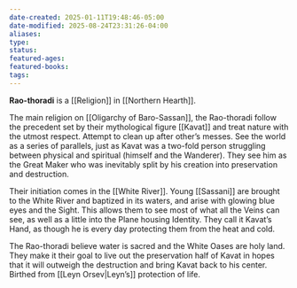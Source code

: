 ```yaml
---
date-created: 2025-01-11T19:48:46-05:00
date-modified: 2025-08-24T23:31:26-04:00
aliases: 
type: 
status: 
featured-ages: 
featured-books: 
tags: 
---
```

**Rao-thoradi** is a [[Religion]] in [[Northern Hearth]].

The main religion on [[Oligarchy of Baro-Sassan]], the Rao-thoradi follow the precedent set by their mythological figure [[Kavat]] and treat nature with the utmost respect. Attempt to clean up after other’s messes. See the world as a series of parallels, just as Kavat was a two-fold person struggling between physical and spiritual (himself and the Wanderer). They see him as the Great Maker who was inevitably split by his creation into preservation and destruction.

Their initiation comes in the [[White River]]. Young [[Sassani]] are brought to the White River and baptized in its waters, and arise with glowing blue eyes and the Sight. This allows them to see most of what all the Veins can see, as well as a little into the Plane housing Identity. They call it Kavat’s Hand, as though he is every day protecting them from the heat and cold.

The Rao-thoradi believe water is sacred and the White Oases are holy land. They make it their goal to live out the preservation half of Kavat in hopes that it will outweigh the destruction and bring Kavat back to his center. Birthed from [[Leyn Orsev|Leyn’s]] protection of life.